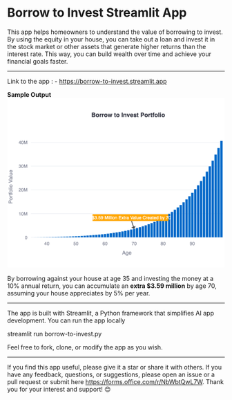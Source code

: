 # Borrow to Invest Streamlit App

This app helps homeowners to understand the value of borrowing to invest. By using the equity in your house, you can take out a loan and invest it in the stock market or other assets that generate higher returns than the interest rate. This way, you can build wealth over time and achieve your financial goals faster.

------

Link to the app : - https://borrow-to-invest.streamlit.app

**Sample Output**
![Sample Output](./SampleOutput.png)

By borrowing against your house at age 35 and investing the money at a 10% annual return, you can accumulate an **extra $3.59 million** by age 70, assuming your house appreciates by 5% per year.



------
The app is built with Streamlit, a Python framework that simplifies AI app development. You can run the app locally

streamlit run borrow-to-invest.py

Feel free to fork, clone, or modify the app as you wish.

----
If you find this app useful, please give it a star or share it with others. If you have any feedback, questions, or suggestions, please open an issue or a pull request or submit here https://forms.office.com/r/NbWbtQwL7W. Thank you for your interest and support! 😊

